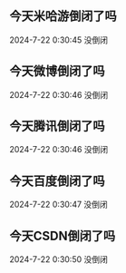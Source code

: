 ## 今天米哈游倒闭了吗

2024-7-22 0:30:45 没倒闭

## 今天微博倒闭了吗

2024-7-22 0:30:46 没倒闭

## 今天腾讯倒闭了吗

2024-7-22 0:30:46 没倒闭

## 今天百度倒闭了吗

2024-7-22 0:30:47 没倒闭

## 今天CSDN倒闭了吗

2024-7-22 0:30:50 没倒闭

